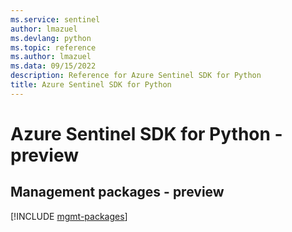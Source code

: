```yaml
---
ms.service: sentinel
author: lmazuel
ms.devlang: python
ms.topic: reference
ms.author: lmazuel
ms.data: 09/15/2022
description: Reference for Azure Sentinel SDK for Python
title: Azure Sentinel SDK for Python
---
```

# Azure Sentinel SDK for Python - preview

## Management packages - preview
[!INCLUDE [mgmt-packages](sentinel-mgmt-index.md)]